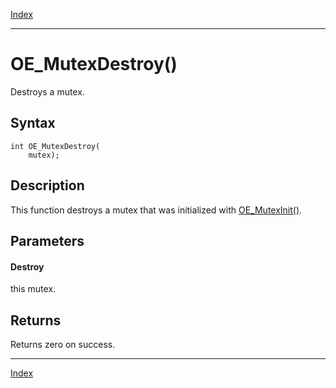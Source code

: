 [Index](index.md)

---
# OE_MutexDestroy()

Destroys a mutex.

## Syntax

    int OE_MutexDestroy(
        mutex);
## Description 

This function destroys a mutex that was initialized with [OE_MutexInit()](thread_8h_ad8292b32628aac53cdbd108af6d28ac5_1ad8292b32628aac53cdbd108af6d28ac5.md).



## Parameters

#### Destroy

this mutex.

## Returns

Returns zero on success.

---
[Index](index.md)

